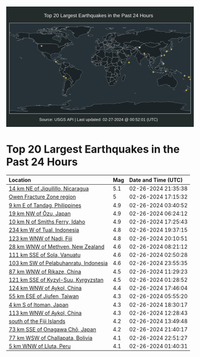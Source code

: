 ![Map](./map.png)

# Top 20 Largest Earthquakes in the Past 24 Hours

| Location | Mag | Date and Time (UTC) |
|:---|:---|:---|
| [14 km NE of Jiquilillo, Nicaragua](https://earthquake.usgs.gov/earthquakes/eventpage/us7000m1qy) | 5.1 | 02-26-2024 21:35:38 |
| [Owen Fracture Zone region](https://earthquake.usgs.gov/earthquakes/eventpage/us7000m1ng) | 5 | 02-26-2024 17:15:32 |
| [9 km E of Tandag, Philippines](https://earthquake.usgs.gov/earthquakes/eventpage/us7000m1kk) | 4.9 | 02-26-2024 03:40:52 |
| [19 km NW of Ōzu, Japan](https://earthquake.usgs.gov/earthquakes/eventpage/us7000m1kx) | 4.9 | 02-26-2024 06:24:12 |
| [10 km N of Smiths Ferry, Idaho](https://earthquake.usgs.gov/earthquakes/eventpage/us7000m1pd) | 4.9 | 02-26-2024 17:25:43 |
| [234 km W of Tual, Indonesia](https://earthquake.usgs.gov/earthquakes/eventpage/us7000m1q6) | 4.8 | 02-26-2024 19:37:15 |
| [123 km WNW of Nadi, Fiji](https://earthquake.usgs.gov/earthquakes/eventpage/us7000m1qh) | 4.8 | 02-26-2024 20:10:51 |
| [28 km WNW of Methven, New Zealand](https://earthquake.usgs.gov/earthquakes/eventpage/us7000m1l4) | 4.6 | 02-26-2024 08:21:12 |
| [111 km SSE of Sola, Vanuatu](https://earthquake.usgs.gov/earthquakes/eventpage/us7000m1kf) | 4.6 | 02-26-2024 02:50:28 |
| [103 km SW of Pelabuhanratu, Indonesia](https://earthquake.usgs.gov/earthquakes/eventpage/us7000m1rt) | 4.6 | 02-26-2024 23:55:35 |
| [87 km WNW of Rikaze, China](https://earthquake.usgs.gov/earthquakes/eventpage/us7000m1ln) | 4.5 | 02-26-2024 11:29:23 |
| [121 km SSE of Kyzyl-Suu, Kyrgyzstan](https://earthquake.usgs.gov/earthquakes/eventpage/us7000m1k9) | 4.5 | 02-26-2024 01:28:52 |
| [124 km WNW of Aykol, China](https://earthquake.usgs.gov/earthquakes/eventpage/us7000m1pk) | 4.4 | 02-26-2024 17:46:04 |
| [55 km ESE of Jiufen, Taiwan](https://earthquake.usgs.gov/earthquakes/eventpage/us7000m1kw) | 4.3 | 02-26-2024 05:55:20 |
| [4 km S of Itoman, Japan](https://earthquake.usgs.gov/earthquakes/eventpage/us7000m1q3) | 4.3 | 02-26-2024 18:30:17 |
| [113 km WNW of Aykol, China](https://earthquake.usgs.gov/earthquakes/eventpage/us7000m1lv) | 4.3 | 02-26-2024 12:28:43 |
| [south of the Fiji Islands](https://earthquake.usgs.gov/earthquakes/eventpage/us7000m1m6) | 4.2 | 02-26-2024 13:49:48 |
| [73 km SSE of Onagawa Chō, Japan](https://earthquake.usgs.gov/earthquakes/eventpage/us7000m1r0) | 4.2 | 02-26-2024 21:40:17 |
| [77 km WSW of Challapata, Bolivia](https://earthquake.usgs.gov/earthquakes/eventpage/us7000m1rj) | 4.1 | 02-26-2024 22:51:27 |
| [5 km WNW of Lluta, Peru](https://earthquake.usgs.gov/earthquakes/eventpage/us7000m1kb) | 4.1 | 02-26-2024 01:40:31 |
